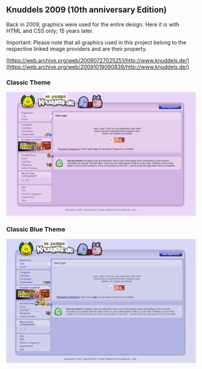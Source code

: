 ## Knuddels 2009 (10th anniversary Edition)
Back in 2009, graphics were used for the entire design. Here it is with HTML and CSS only; 15 years later.

Important: Please note that all graphics used in this project belong to the respective linked image providers and are their property.

[https://web.archive.org/web/20090727025251/http://www.knuddels.de/](https://web.archive.org/web/20091019090839/http://www.knuddels.de/)

### Classic Theme
<img src="https://github.com/Senziousjs/Knuddels-10th-anniversary-Edition/blob/main/resources/Screenshot%202024-01-28%20144032.png?raw=true" />

### Classic Blue Theme
<img src="https://github.com/Senziousjs/Knuddels-10th-anniversary-Edition/blob/main/resources/Screenshot%202024-01-28%20144245.png?raw=true" />

